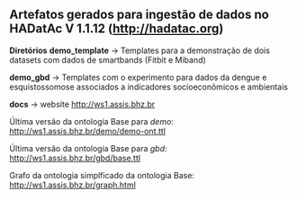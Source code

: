 ## Artefatos gerados para ingestão de dados no HADatAc V 1.1.12 (http://hadatac.org)

**Diretórios**
  **demo_template** -> Templates para a demonstração de dois datasets com dados de smartbands (Fitbit e Miband)
  
  **demo_gbd** -> Templates com o experimento para dados da dengue e esquistossomose associados a indicadores socioeconômicos e ambientais

 **docs** -> website http://ws1.assis.bhz.br
 
 Última versão da ontologia Base para *demo*: http://ws1.assis.bhz.br/demo/demo-ont.ttl
 
 Última versão da ontologia Base para *gbd*: http://ws1.assis.bhz.br/gbd/base.ttl
 
 Grafo da ontologia simplficado da ontologia Base: http://ws1.assis.bhz.br/graph.html
